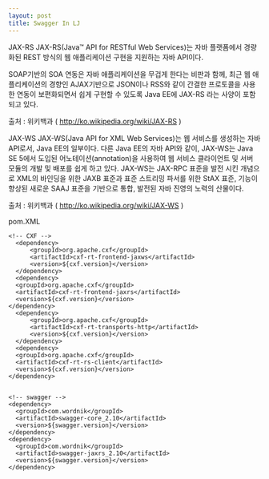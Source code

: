 ```yaml
---
layout: post
title: Swagger In LJ
---
```



JAX-RS
JAX-RS(Java™ API for RESTful Web Services)는 자바 플랫폼에서 경량화된 REST 방식의 웹 애플리케이션 구현을 지원하는 자바 API이다.

SOAP기반의 SOA 연동은 자바 애플리케이션을 무겁게 한다는 비판과 함께, 최근 웹 애플리케이션의 경향인 AJAX기반으로 JSON이나 RSS와 같이 간결한 프로토콜을 사용한 연동이 보편화되면서 쉽게 구현할 수 있도록 Java EE에 JAX-RS 라는 사양이 포함되고 있다.

출처 : 위키백과 ( http://ko.wikipedia.org/wiki/JAX-RS )



JAX-WS
JAX-WS(Java API for XML Web Services)는 웹 서비스를 생성하는 자바 API로서, Java EE의 일부이다. 다른 Java EE의 자바 API와 같이, JAX-WS는 Java SE 5에서 도입된 어노테이션(annotation)을 사용하여 웹 서비스 클라이언트 및 서버 모듈의 개발 및 배포를 쉽게 하고 있다. JAX-WS는 JAX-RPC 표준을 발전 시킨 개념으로 XML의 바인딩을 위한 JAXB 표준과 표준 스트리밍 파서를 위한 StAX 표준, 기능이 향상된 새로운 SAAJ 표준을 기반으로 통합, 발전된 자바 진영의 노력의 산물이다.

출처 : 위키백과 ( http://ko.wikipedia.org/wiki/JAX-WS )


pom.XML
```
<!-- CXF -->
  <dependency>
      <groupId>org.apache.cxf</groupId>
      <artifactId>cxf-rt-frontend-jaxws</artifactId>
      <version>${cxf.version}</version>
  </dependency>
  <dependency>
  <groupId>org.apache.cxf</groupId>
  <artifactId>cxf-rt-frontend-jaxrs</artifactId>
  <version>${cxf.version}</version>
</dependency>
  <dependency>
      <groupId>org.apache.cxf</groupId>
      <artifactId>cxf-rt-transports-http</artifactId>
      <version>${cxf.version}</version>
  </dependency>
  <dependency>
  <groupId>org.apache.cxf</groupId>
  <artifactId>cxf-rt-rs-client</artifactId>
  <version>${cxf.version}</version>
</dependency>


<!-- swagger -->
<dependency>
  <groupId>com.wordnik</groupId>
  <artifactId>swagger-core_2.10</artifactId>
  <version>${swagger.version}</version>
</dependency>
<dependency>
  <groupId>com.wordnik</groupId>
  <artifactId>swagger-jaxrs_2.10</artifactId>
  <version>${swagger.version}</version>
</dependency>

```
